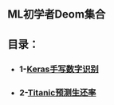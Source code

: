 ## ML初学者Deom集合

## 目录：
* ### 1-[Keras手写数字识别](https://github.com/anliux/ML-tyro/tree/master/docs/demo/HandDigitRecog)
* ### 2-[Titanic预测生还率](https://github.com/anliux/ML-tyro/tree/master/docs/demo/Titanic)
